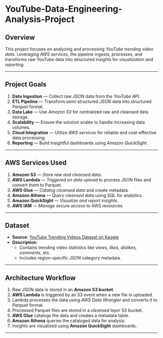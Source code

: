 # YouTube-Data-Engineering-Analysis-Project

## **Overview**
This project focuses on analyzing and processing *YouTube trending video data*. Leveraging *AWS services*, the pipeline ingests, processes, and transforms raw YouTube data into structured insights for *visualization* and *reporting*.

---

## **Project Goals**
1. **Data Ingestion** — Collect raw *JSON* data from the *YouTube API*.
2. **ETL Pipeline** — Transform semi-structured *JSON* data into structured *Parquet* format.
3. **Data Lake** — Use *Amazon S3* for centralized raw and cleansed data storage.
4. **Scalability** — Ensure the solution scales to handle increasing data volumes.
5. **Cloud Integration** — Utilize *AWS services* for reliable and cost-effective data processing.
6. **Reporting** — Build insightful dashboards using *Amazon QuickSight*.

---

## **AWS Services Used**
1. **Amazon S3** — *Store raw and cleansed data*.
2. **AWS Lambda** — *Triggered on data upload* to process JSON files and convert them to Parquet.
3. **AWS Glue** — *Catalog cleansed data* and create metadata.
4. **Amazon Athena** — *Query cleansed data* using SQL for analytics.
5. **Amazon QuickSight** — *Visualize and report insights*.
6. **AWS IAM** — *Manage secure access* to AWS resources.

---

## **Dataset**
- **Source**: [YouTube Trending Videos Dataset on Kaggle](https://www.kaggle.com/datasets/datasnaek/youtube-new)
- **Description**:
   - Contains trending video statistics like *views, likes, dislikes, comments*, etc.
   - Includes region-specific *JSON* category metadata.

---

## **Architecture Workflow**
1. Raw JSON data is stored in an **Amazon S3 bucket**.
2. **AWS Lambda** is triggered by an S3 event when a new file is uploaded.
3. Lambda processes the data using *AWS Data Wrangler* and converts it to *Parquet* format.
4. Processed Parquet files are stored in a *cleansed layer* S3 bucket.
5. **AWS Glue** catalogs the data and creates a metadata table.
6. **Amazon Athena** queries the cataloged data for analysis.
7. Insights are visualized using **Amazon QuickSight** dashboards.



---



